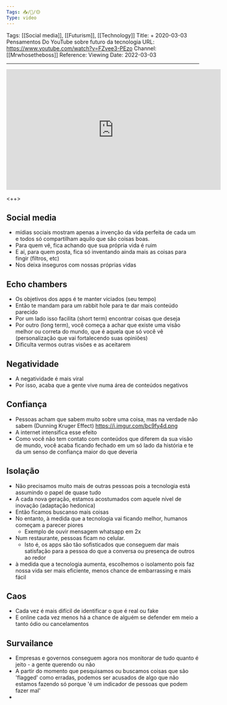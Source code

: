 ```yaml
---
Tags: 📥/🎥/🟡
Type: video
---
```


Tags: [[Social media]], [[Futurism]], [[Technology]]
Title: + 2020-03-03 Pensamentos Do YouTube sobre futuro da tecnologia
URL: https://www.youtube.com/watch?v=FZvee3-PEzo
Channel: [[Mrwhosetheboss]]
Reference: 
Viewing Date: 2022-03-03 

---

<center>
	<iframe width="560" height="315" src="https://www.youtube.com/embed/FZvee3-PEzo" frameborder="0" allow="accelerometer; autoplay; encrypted-media; gyroscope; picture-in-picture" allow-fullscreen></iframe>
</center>

<++>

## Social media
- mídias sociais mostram apenas a invenção da vida perfeita de cada um e todos só compartilham aquilo que são coisas boas.
- Para quem vê, fica achando que sua própria vida é ruim
- E aí, para quem posta, fica só inventando ainda mais as coisas para fingir (filtros, etc)
- Nos deixa inseguros com nossas próprias vidas

## Echo chambers
- Os objetivos dos apps é te manter viciados (seu tempo)
- Então te mandam para um rabbit hole para te dar mais conteúdo parecido
- Por um lado isso facilita (short term) encontrar coisas que deseja
- Por outro (long term), você começa a achar que existe uma visão melhor ou correta do mundo, que é aquela que só você vê (personalização que vai fortalecendo suas opiniões)
- Dificulta vermos outras visões e as aceitarem

## Negatividade
- A negatividade é mais viral
- Por isso, acaba que a gente vive numa área de conteúdos negativos

## Confiança
- Pessoas acham que sabem muito sobre uma coisa, mas na verdade não sabem (Dunning Kruger Effect) https://i.imgur.com/bc9fy4d.png
- A internet intensifica esse efeito
- Como você não tem contato com conteúdos que diferem da sua visão de mundo, você acaba ficando fechado em um só lado da história e te da um senso de confiança maior do que deveria

## Isolação
- Não precisamos muito mais de outras pessoas pois a tecnologia está assumindo o papel de quase tudo
- A cada nova geração, estamos acostumados com aquele nível de inovação (adaptação hedonica)
- Então ficamos buscanso mais coisas
- No entanto, à medida que a tecnologia vai ficando melhor, humanos começam a parecer piores
	- Exemplo de ouvir mensagem whatsapp em 2x
- Num restaurante, pessoas ficam no celular.
	- Isto é, os apps são tão sofisticados que conseguem dar mais satisfação para a pessoa do que a conversa ou presença de outros ao redor
-  à medida que a tecnologia aumenta, escolhemos o isolamento pois faz nossa vida ser mais eficiente, menos chance de embarrassing e mais fácil

## Caos
- Cada vez é mais difícil de identificar o que é real ou fake
- E online cada vez menos há a chance de alguém se defender em meio a tanto ódio ou cancelamentos

## Survailance
- Empresas e governos conseguem agora nos monitorar de tudo quanto é jeito - a gente querendo ou não
- A partir do momento que pesquisamos ou buscamos coisas que são 'flagged' como erradas, podemos ser acusados de algo que não estamos fazendo só porque 'é um indicador de pessoas que podem fazer mal'
- 